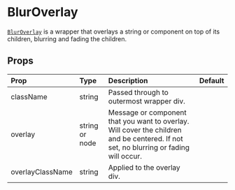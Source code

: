 # BlurOverlay

[`BlurOverlay`](https://github.com/zakness/birchbox-gitbook/tree/1ad9356b440d8ffd191f6222475ef6f0c15444b0/src/components/BlurOverlay/index.js) is a wrapper that overlays a string or component on top of its children, blurring and fading the children.

## Props

| Prop | Type | Description | Default |
| :--- | :--- | :--- | :--- |
| className | string | Passed through to outermost wrapper div. |  |
| overlay | string or node | Message or component that you want to overlay. Will cover the children and be centered. If not set, no blurring or fading will occur. |  |
| overlayClassName | string | Applied to the overlay div. |  |

